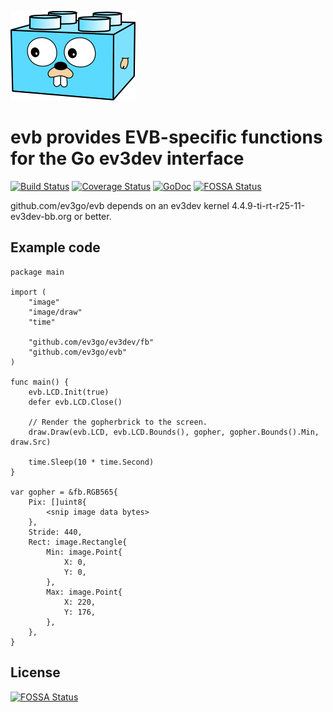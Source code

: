 ![Gopherbrick](gopherbrick.png)
# evb provides EVB-specific functions for the Go ev3dev interface

[![Build Status](https://travis-ci.org/ev3go/evb.svg?branch=master)](https://travis-ci.org/ev3go/evb) [![Coverage Status](https://coveralls.io/repos/ev3go/evb/badge.svg?branch=master&service=github)](https://coveralls.io/github/ev3go/evb?branch=master) [![GoDoc](https://godoc.org/github.com/ev3go/evb?status.svg)](https://godoc.org/github.com/ev3go/evb)
[![FOSSA Status](https://app.fossa.com/api/projects/git%2Bgithub.com%2Fev3go%2Fevb.svg?type=shield)](https://app.fossa.com/projects/git%2Bgithub.com%2Fev3go%2Fevb?ref=badge_shield)

github.com/ev3go/evb depends on an ev3dev kernel 4.4.9-ti-rt-r25-11-ev3dev-bb.org or better.

## Example code

```
package main

import (
	"image"
	"image/draw"
	"time"

	"github.com/ev3go/ev3dev/fb"
	"github.com/ev3go/evb"
)

func main() {
	evb.LCD.Init(true)
	defer evb.LCD.Close()

	// Render the gopherbrick to the screen.
	draw.Draw(evb.LCD, evb.LCD.Bounds(), gopher, gopher.Bounds().Min, draw.Src)

	time.Sleep(10 * time.Second)
}

var gopher = &fb.RGB565{
	Pix: []uint8{
		<snip image data bytes>
	},
	Stride: 440,
	Rect: image.Rectangle{
		Min: image.Point{
			X: 0,
			Y: 0,
		},
		Max: image.Point{
			X: 220,
			Y: 176,
		},
	},
}
```



## License
[![FOSSA Status](https://app.fossa.com/api/projects/git%2Bgithub.com%2Fev3go%2Fevb.svg?type=large)](https://app.fossa.com/projects/git%2Bgithub.com%2Fev3go%2Fevb?ref=badge_large)
